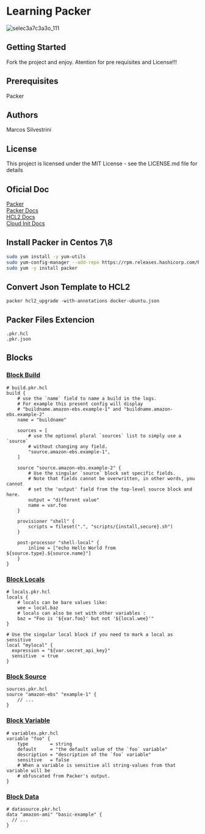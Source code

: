 # Learning Packer

![selec3a7c3a3o_111](https://user-images.githubusercontent.com/62715900/117728163-73868e00-b1bf-11eb-90c6-08f2a659576e.png)

## Getting Started

Fork the project and enjoy.
Atention for pre requisites and License!!!

## Prerequisites

Packer

## Authors

Marcos Silvestrini

## License

This project is licensed under the MIT License - see the LICENSE.md file for details

## Oficial Doc

[Packer](https://www.packer.io/)\
[Packer Docs](https://www.packer.io/docs)\
[HCL2 Docs](https://www.packer.io/guides/hcl)\
[Cloud Init Docs](https://cloudinit.readthedocs.io/en/latest/)

## Install Packer in Centos 7\8

```sh
sudo yum install -y yum-utils
sudo yum-config-manager --add-repo https://rpm.releases.hashicorp.com/RHEL/hashicorp.repo
sudo yum -y install packer
```

## Convert Json Template to HCL2

`packer hcl2_upgrade -with-annotations docker-ubuntu.json`

## Packer Files Extencion

```hcl2
.pkr.hcl
.pkr.json
```

## Blocks

### [Block Build](https://www.packer.io/docs/templates/hcl_templates/blocks/build)

```hcl2
# build.pkr.hcl
build {
    # use the `name` field to name a build in the logs.
    # For example this present config will display
    # "buildname.amazon-ebs.example-1" and "buildname.amazon-ebs.example-2"
    name = "buildname"

    sources = [
        # use the optional plural `sources` list to simply use a `source`
        # without changing any field.
        "source.amazon-ebs.example-1",
    ]

    source "source.amazon-ebs.example-2" {
        # Use the singular `source` block set specific fields.
        # Note that fields cannot be overwritten, in other words, you cannot
        # set the 'output' field from the top-level source block and here.
        output = "different value"
        name = var.foo
    }

    provisioner "shell" {
        scripts = fileset(".", "scripts/{install,secure}.sh")
    }

    post-processor "shell-local" {
        inline = ["echo Hello World from ${source.type}.${source.name}"]
    }
}
```

### [Block Locals](https://www.packer.io/docs/templates/hcl_templates/blocks/locals)

```hcl2
# locals.pkr.hcl
locals {
    # locals can be bare values like:
    wee = local.baz
    # locals can also be set with other variables :
    baz = "Foo is '${var.foo}' but not '${local.wee}'"
}

# Use the singular local block if you need to mark a local as sensitive
local "mylocal" {
  expression = "${var.secret_api_key}"
  sensitive  = true
}
```

### [Block Source](https://www.packer.io/docs/templates/hcl_templates/blocks/source)

```hcl2
sources.pkr.hcl
source "amazon-ebs" "example-1" {
    // ...
}
```

### [Block Variable](https://www.packer.io/docs/templates/hcl_templates/blocks/variable)

```hcl2
# variables.pkr.hcl
variable "foo" {
    type        = string
    default     = "the default value of the `foo` variable"
    description = "description of the `foo` variable"
    sensitive   = false
    # When a variable is sensitive all string-values from that variable will be
    # obfuscated from Packer's output.
}
```

### [Block Data](https://www.packer.io/docs/templates/hcl_templates/blocks/data)

```hcl2
# datasource.pkr.hcl
data "amazon-ami" "basic-example" {
  // ...
}
```

